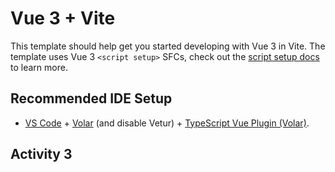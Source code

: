 # Vue 3 + Vite

This template should help get you started developing with Vue 3 in Vite. The template uses Vue 3 `<script setup>` SFCs, check out the [script setup docs](https://v3.vuejs.org/api/sfc-script-setup.html#sfc-script-setup) to learn more.

## Recommended IDE Setup

- [VS Code](https://code.visualstudio.com/) + [Volar](https://marketplace.visualstudio.com/items?itemName=Vue.volar) (and disable Vetur) + [TypeScript Vue Plugin (Volar)](https://marketplace.visualstudio.com/items?itemName=Vue.vscode-typescript-vue-plugin).

## Activity 3 
<template>
    <div class="todo-app">
      <h1 class="todo-title">My To-Do List</h1>
      <div class="todo-form">
        <input
          type="text"
          v-model="newTask"
          @keyup.enter="addTask"
          placeholder="Add a new task"
          class="task-input"
        />
        <button @click="addTask" class="add-button">Add</button>
      </div>
      <div class="todo-list">
        <div v-if="tasks.length === 0" class="no-tasks-message">
          <p>No tasks to do!</p>
        </div>
        <div v-for="(task, index) in tasks" :key="index" class="task-item">
          <label class="task-label">
            <input
              type="checkbox"
              v-model="task.completed"
              class="task-checkbox"
            />
            <span :class="{ completed: task.completed }" class="task-text">{{ task.text }}</span>
          </label>
          <button @click="removeTask(index)" class="remove-button">Remove</button>
        </div>
      </div>
    </div>
  </template>
  
  <script>
  export default {
    data() {
      return {
        newTask: '',
        tasks: [],
      };
    },
    methods: {
      addTask() {
        if (this.newTask.trim() !== '') {
          this.tasks.push({ text: this.newTask, completed: false });
          this.newTask = '';
        }
      },
      removeTask(index) {
        this.tasks.splice(index, 1);
      },
    },
  };
  </script>
  
  <style scoped>
  .todo-app {
    display: flex;
    flex-direction: column;
    align-items: center;
    justify-content: flex-start;
    height: 100vh;
    background-color: #fff;
    font-family: 'Century Gothic Medium';
    font-weight: 400;
    color: #361616;
    overflow-y: auto;
  }
  
  .todo-title {
    font-size: 36px;
    font-weight: 600;
    margin-top: 25px;
    margin-bottom: 20px;
    color: rgb(64, 78, 161);
  }
  
  .todo-form {
    display: flex;
    align-items: center;
    background-color: #f3eded27;
    border-radius: 7px;
    padding: 10px;
    box-shadow: 0 2px 4px rgba(22, 20, 20, 0.1);
    width: 100%;
    max-width: 400px;
    margin-bottom: 2px;
  }
  
  .task-input {
    flex-grow: 1;
    padding: 10px;
    border: none;
    border-radius: 5px;
    font-size: 15px;
    outline: none;
    color: #6d6e6b;
  }
  
  .add-button {
    padding: 10px 21px;
    background-color: #699bd1;
    font-weight: 530;
    color: #ffffff;
    border: none;
    border-radius: 5px;
    font-size: 16px;
    cursor: pointer;
    transition: background-color 0.2s ease-in-out;
  }
  
  .add-button:hover {
    background-color: #1975e6;
  }
  
  .todo-list {
    width: 100%;
    max-width: 400px;
  }
  
  .task-item {
    display: flex;
    align-items: center;
    justify-content: space-between;
    margin: 10px 0;
    background-color: #fff;
    border-radius: 5px;
    padding: 10px;
    box-shadow: 0 2px 4px rgba(0, 0, 0, 0.1);
  }
  
  .task-label {
    display: flex;
    align-items: center;
  }
  
  .task-checkbox {
    margin-right: 10px;
    cursor: pointer;
  }
  
  .completed {
    text-decoration: line-through;
    color: #1a1515;
  }
  
  .remove-button {
    padding: 5px 10px;
    background-color: #ee0909;
    color: #fff;
    border: none;
    border-radius: 5px;
    font-size: 14px;
    font-weight: 550;
    cursor: pointer;
    transition: background-color 0.2s ease-in-out;
  }
  
  .remove-button:hover {
    background-color: #463737;
  }
  
  .no-tasks-message {
    text-align: center;
    color: #797474;
    margin-top: 20px;
    font-size: 13px;
  }
  </style>
  